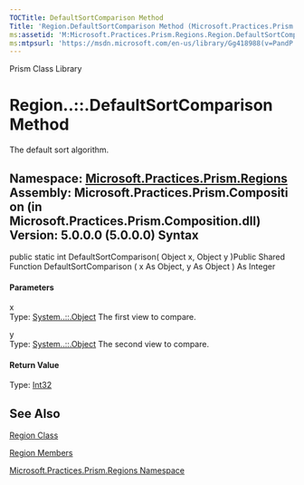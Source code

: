 ```yaml
---
TOCTitle: DefaultSortComparison Method
Title: 'Region.DefaultSortComparison Method (Microsoft.Practices.Prism.Regions)'
ms:assetid: 'M:Microsoft.Practices.Prism.Regions.Region.DefaultSortComparison(System.Object,System.Object)'
ms:mtpsurl: 'https://msdn.microsoft.com/en-us/library/Gg418988(v=PandP.50)'
---
```


Prism Class Library

Region..::.DefaultSortComparison Method
=======================================

The default sort algorithm.

**Namespace:** [Microsoft.Practices.Prism.Regions](https://msdn.microsoft.com/n:microsoft.practices.prism.regions)
**Assembly:** Microsoft.Practices.Prism.Composition (in Microsoft.Practices.Prism.Composition.dll) Version: 5.0.0.0 (5.0.0.0)
Syntax
------

<span id="syntaxToggle"></span>public static int DefaultSortComparison( Object x, Object y )Public Shared Function DefaultSortComparison ( x As Object, y As Object ) As Integer
#### Parameters

x  
Type: [System..::.Object](http://msdn2.microsoft.com/en-us/library/e5kfa45b)
The first view to compare.

<!-- -->

y  
Type: [System..::.Object](http://msdn2.microsoft.com/en-us/library/e5kfa45b)
The second view to compare.

#### Return Value

Type: [Int32](http://msdn2.microsoft.com/en-us/library/td2s409d)

See Also
--------

<span id="seeAlsoToggle"></span>
[Region Class](https://msdn.microsoft.com/t:microsoft.practices.prism.regions.region)

[Region Members](https://msdn.microsoft.com/allmembers.t:microsoft.practices.prism.regions.region)

[Microsoft.Practices.Prism.Regions Namespace](https://msdn.microsoft.com/n:microsoft.practices.prism.regions)
